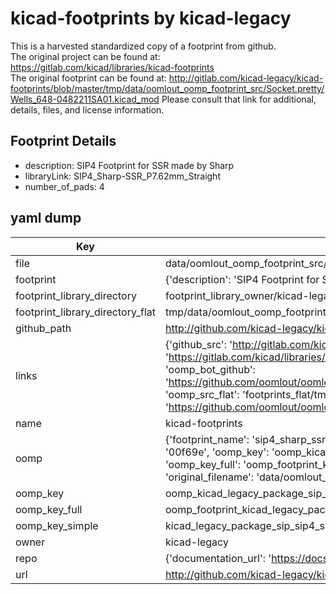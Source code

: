 # kicad-footprints by kicad-legacy  
This is a harvested standardized copy of a footprint from github.  
The original project can be found at:  
https://gitlab.com/kicad/libraries/kicad-footprints  
The original footprint can be found at:
http://gitlab.com/kicad-legacy/kicad-footprints/blob/master/tmp/data/oomlout_oomp_footprint_src/Socket.pretty/Wells_648-0482211SA01.kicad_mod
Please consult that link for additional, details, files, and license information.  
## Footprint Details
* description: SIP4 Footprint for SSR made by Sharp  
* libraryLink: SIP4_Sharp-SSR_P7.62mm_Straight  
* number_of_pads: 4  
## yaml dump  
| Key | Value |  
| --- | --- |  
| file | data/oomlout_oomp_footprint_src/kicad-footprints/Package_SIP.pretty/SIP4_Sharp-SSR_P7.62mm_Straight.kicad_mod |  
| footprint | {'description': 'SIP4 Footprint for SSR made by Sharp', 'libraryLink': 'SIP4_Sharp-SSR_P7.62mm_Straight', 'number_of_pads': 4} |  
| footprint_library_directory | footprint_library_owner/kicad-legacy_kicad-footprints |  
| footprint_library_directory_flat | tmp/data/oomlout_oomp_footprint_src/footprints_flat/kicad_legacy_package_sip_sip4_sharp_ssr_p7_62mm_straight/working |  
| github_path | http://github.com/kicad-legacy/kicad-footprints/blob/master/tmp/data/oomlout_oomp_footprint_src/Package_SIP.pretty/SIP4_Sharp-SSR_P7.62mm_Straight.kicad_mod |  
| links | {'github_src': 'http://gitlab.com/kicad-legacy/kicad-footprints/blob/master/tmp/data/oomlout_oomp_footprint_src/Socket.pretty/Wells_648-0482211SA01.kicad_mod', 'github_src_repo': 'https://gitlab.com/kicad/libraries/kicad-footprints', 'oomp_bot': 'tmp/data/oomlout_oomp_footprint_src/footprints/kicad_legacy_package_sip_sip4_sharp_ssr_p7_62mm_straight/working', 'oomp_bot_github': 'https://github.com/oomlout/oomlout_oomp_footprint_bot/tree/main/tmp/data/oomlout_oomp_footprint_src/footprints/kicad_legacy_package_sip_sip4_sharp_ssr_p7_62mm_straight/working', 'oomp_src_flat': 'footprints_flat/tmp/data/oomlout_oomp_footprint_src/footprints_flat/kicad_legacy_package_sip_sip4_sharp_ssr_p7_62mm_straight/working', 'oomp_src_flat_github': 'https://github.com/oomlout/oomlout_oomp_footprint_src/tree/main/tmp/data/oomlout_oomp_footprint_src/footprints_flat/kicad_legacy_package_sip_sip4_sharp_ssr_p7_62mm_straight/working'} |  
| name | kicad-footprints |  
| oomp | {'footprint_name': 'sip4_sharp_ssr_p7_62mm_straight', 'library_name': 'package_sip', 'md5': '00f69ec46b1a425a02a8f4715c42194b', 'md5_10': '00f69ec46b', 'md5_5': '00f69', 'md5_6': '00f69e', 'oomp_key': 'oomp_kicad_legacy_package_sip_sip4_sharp_ssr_p7_62mm_straight', 'oomp_key_extra': 'oomp_footprint_kicad_legacy_package_sip_sip4_sharp_ssr_p7_62mm_straight', 'oomp_key_full': 'oomp_footprint_kicad_legacy_package_sip_sip4_sharp_ssr_p7_62mm_straight_00f69e', 'oomp_key_simple': 'kicad_legacy_package_sip_sip4_sharp_ssr_p7_62mm_straight', 'original_filename': 'data/oomlout_oomp_footprint_src/kicad-footprints/Package_SIP.pretty/SIP4_Sharp-SSR_P7.62mm_Straight.kicad_mod', 'owner_name': 'kicad_legacy'} |  
| oomp_key | oomp_kicad_legacy_package_sip_sip4_sharp_ssr_p7_62mm_straight |  
| oomp_key_full | oomp_footprint_kicad_legacy_package_sip_sip4_sharp_ssr_p7_62mm_straight |  
| oomp_key_simple | kicad_legacy_package_sip_sip4_sharp_ssr_p7_62mm_straight |  
| owner | kicad-legacy |  
| repo | {'documentation_url': 'https://docs.github.com/rest/repos/repos#get-a-repository', 'message': 'Not Found'} |  
| url | http://github.com/kicad-legacy/kicad-footprints |  

